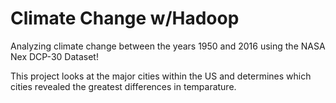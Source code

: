 # Climate Change w/Hadoop

Analyzing climate change between the years 1950 and 2016 using the NASA Nex DCP-30 Dataset!

This project looks at the major cities within the US and determines which cities revealed the greatest differences in temparature.
